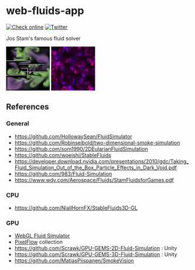 # web-fluids-app

[![Check online](https://img.shields.io/badge/Check-online-orange.svg)](https://eliasku.github.io/web-fluids-app/)
[![Twitter](https://img.shields.io/twitter/follow/eliaskuvoice.svg?style=flat&label=Follow&logoColor=white&color=1da1f2&logo=twitter)](https://twitter.com/eliaskuvoice)

Jos Stam's famous fluid solver

![cpu](cpu.gif)
![gpu](gpu.gif)

## References

### General
- https://github.com/HollowaySean/FluidSimulator
- https://github.com/Robinseibold/two-dimensional-smoke-simulation
- https://github.com/som1990/2DEularianFluidSimulation
- https://github.com/woeishi/StableFluids
- https://developer.download.nvidia.com/presentations/2010/gdc/Taking_Fluid_Simulation_Out_of_the_Box_Particle_Effects_in_Dark_Void.pdf
- https://github.com/983/Fluid-Simulation
- https://www.wdv.com/Aerospace/Fluids/StamFluidsforGames.pdf


### CPU
- https://github.com/NiallHornFX/StableFluids3D-GL

### GPU

- [WebGL Fluid Simulator](https://github.com/PavelDoGreat/WebGL-Fluid-Simulation)
- [PixelFlow](https://github.com/diwi/PixelFlow) collection
- https://github.com/Scrawk/GPU-GEMS-2D-Fluid-Simulation : Unity
- https://github.com/Scrawk/GPU-GEMS-3D-Fluid-Simulation : Unity
- https://github.com/MatiasPiispanen/SmokeVision
